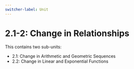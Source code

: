 ```yaml
---
switcher-label: Unit
---
```

# 2.1-2: Change in Relationships

This contains two sub-units:

* 2.1: Change in Arithmetic and Geometric Sequences
* 2.2: Change in Linear and Exponential Functions